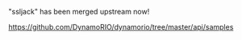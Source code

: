 "ssljack" has been merged upstream now!

https://github.com/DynamoRIO/dynamorio/tree/master/api/samples
